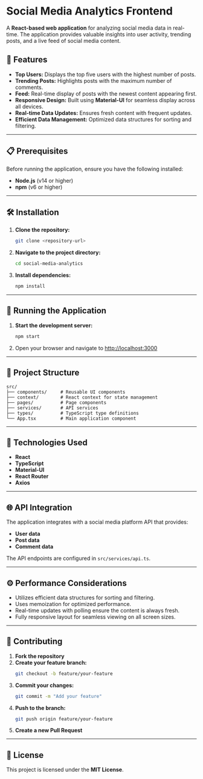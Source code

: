 # Social Media Analytics Frontend

A **React-based web application** for analyzing social media data in real-time. The application provides valuable insights into user activity, trending posts, and a live feed of social media content.

## 🚀 Features

- **Top Users:** Displays the top five users with the highest number of posts.
- **Trending Posts:** Highlights posts with the maximum number of comments.
- **Feed:** Real-time display of posts with the newest content appearing first.
- **Responsive Design:** Built using **Material-UI** for seamless display across all devices.
- **Real-time Data Updates:** Ensures fresh content with frequent updates.
- **Efficient Data Management:** Optimized data structures for sorting and filtering.

---

## 📋 Prerequisites

Before running the application, ensure you have the following installed:

- **Node.js** (v14 or higher)
- **npm** (v6 or higher)

---

## 🛠️ Installation

1. **Clone the repository:**
   ```bash
   git clone <repository-url>
   ```
2. **Navigate to the project directory:**
   ```bash
   cd social-media-analytics
   ```
3. **Install dependencies:**
   ```bash
   npm install
   ```

---

## 🚀 Running the Application

1. **Start the development server:**
   ```bash
   npm start
   ```
2. Open your browser and navigate to [http://localhost:3000](http://localhost:3000)

---

## 📂 Project Structure

```
src/
├── components/     # Reusable UI components
├── context/        # React context for state management
├── pages/          # Page components
├── services/       # API services
├── types/          # TypeScript type definitions
└── App.tsx         # Main application component
```

---

## 🧰 Technologies Used

- **React**
- **TypeScript**
- **Material-UI**
- **React Router**
- **Axios**

---

## 🌐 API Integration

The application integrates with a social media platform API that provides:

- **User data**
- **Post data**
- **Comment data**

The API endpoints are configured in `src/services/api.ts`.

---

## ⚙️ Performance Considerations

- Utilizes efficient data structures for sorting and filtering.
- Uses memoization for optimized performance.
- Real-time updates with polling ensure the content is always fresh.
- Fully responsive layout for seamless viewing on all screen sizes.

---

## 🤝 Contributing

1. **Fork the repository**
2. **Create your feature branch:**
   ```bash
   git checkout -b feature/your-feature
   ```
3. **Commit your changes:**
   ```bash
   git commit -m "Add your feature"
   ```
4. **Push to the branch:**
   ```bash
   git push origin feature/your-feature
   ```
5. **Create a new Pull Request**

---

## 📄 License

This project is licensed under the **MIT License**.


 
 
